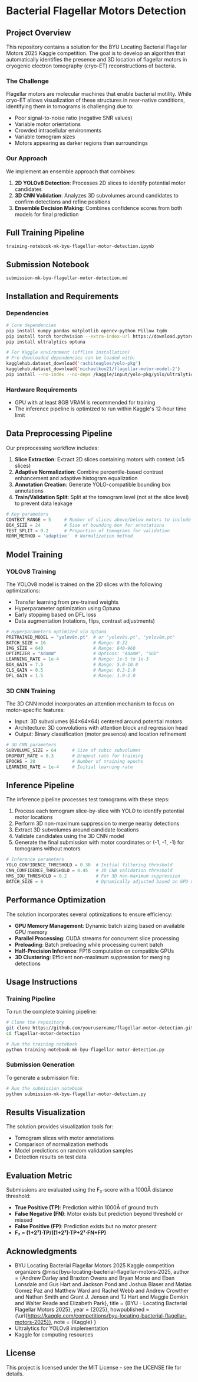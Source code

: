 # Bacterial Flagellar Motors Detection

## Project Overview

This repository contains a solution for the BYU Locating Bacterial Flagellar Motors 2025 Kaggle competition. The goal is to develop an algorithm that automatically identifies the presence and 3D location of flagellar motors in cryogenic electron tomography (cryo-ET) reconstructions of bacteria.

### The Challenge

Flagellar motors are molecular machines that enable bacterial motility. While cryo-ET allows visualization of these structures in near-native conditions, identifying them in tomograms is challenging due to:

- Poor signal-to-noise ratio (negative SNR values)
- Variable motor orientations
- Crowded intracellular environments
- Variable tomogram sizes
- Motors appearing as darker regions than surroundings

### Our Approach

We implement an ensemble approach that combines:

1. **2D YOLOv8 Detection**: Processes 2D slices to identify potential motor candidates
2. **3D CNN Validation**: Analyzes 3D subvolumes around candidates to confirm detections and refine positions
3. **Ensemble Decision Making**: Combines confidence scores from both models for final prediction

## Full Training Pipeline

```
training-notebook-mk-byu-flagellar-motor-detection.ipynb
```

## Submission Notebook

```
submission-mk-byu-flagellar-motor-detection.md           
```

## Installation and Requirements

### Dependencies

```bash
# Core dependencies
pip install numpy pandas matplotlib opencv-python Pillow tqdm
pip install torch torchvision --extra-index-url https://download.pytorch.org/whl/cu118
pip install ultralytics optuna

# For Kaggle environment (offline installation)
# Pre-downloaded dependencies can be loaded with:
kagglehub.dataset_download('rachiteagles/yolo-pkg')
kagglehub.dataset_download('michaelkoo21/flagellar-motor-model-2')
pip install --no-index --no-deps /kaggle/input/yolo-pkg/yolo/ultralytics-8.3.112-py3-none-any.whl
```

### Hardware Requirements

- GPU with at least 8GB VRAM is recommended for training
- The inference pipeline is optimized to run within Kaggle's 12-hour time limit

## Data Preprocessing Pipeline

Our preprocessing workflow includes:

1. **Slice Extraction**: Extract 2D slices containing motors with context (±5 slices)
2. **Adaptive Normalization**: Combine percentile-based contrast enhancement and adaptive histogram equalization
3. **Annotation Creation**: Generate YOLO-compatible bounding box annotations
4. **Train/Validation Split**: Split at the tomogram level (not at the slice level) to prevent data leakage

```python
# Key parameters
CONTEXT_RANGE = 5     # Number of slices above/below motors to include
BOX_SIZE = 24         # Size of bounding box for annotations
TEST_SPLIT = 0.2      # Proportion of tomograms for validation
NORM_METHOD = 'adaptive'  # Normalization method
```

## Model Training

### YOLOv8 Training

The YOLOv8 model is trained on the 2D slices with the following optimizations:

- Transfer learning from pre-trained weights
- Hyperparameter optimization using Optuna
- Early stopping based on DFL loss
- Data augmentation (rotations, flips, contrast adjustments)

```python
# Hyperparameters optimized via Optuna
PRETRAINED_MODEL = "yolov8n.pt"  # or "yolov8s.pt", "yolov8m.pt"
BATCH_SIZE = 16                  # Range: 8-32
IMG_SIZE = 640                   # Range: 640-960
OPTIMIZER = "AdamW"              # Options: "AdamW", "SGD"
LEARNING_RATE = 1e-4             # Range: 1e-5 to 1e-3
BOX_GAIN = 7.5                   # Range: 5.0-10.0
CLS_GAIN = 0.5                   # Range: 0.3-1.0
DFL_GAIN = 1.5                   # Range: 1.0-2.0
```

### 3D CNN Training

The 3D CNN model incorporates an attention mechanism to focus on motor-specific features:

- Input: 3D subvolumes (64×64×64) centered around potential motors
- Architecture: 3D convolutions with attention block and regression head
- Output: Binary classification (motor presence) and location refinement

```python
# 3D CNN parameters
SUBVOLUME_SIZE = 64      # Size of cubic subvolumes
DROPOUT_RATE = 0.3       # Dropout rate for training
EPOCHS = 20              # Number of training epochs
LEARNING_RATE = 1e-4     # Initial learning rate
```

## Inference Pipeline

The inference pipeline processes test tomograms with these steps:

1. Process each tomogram slice-by-slice with YOLO to identify potential motor locations
2. Perform 3D non-maximum suppression to merge nearby detections
3. Extract 3D subvolumes around candidate locations
4. Validate candidates using the 3D CNN model
5. Generate the final submission with motor coordinates or (-1, -1, -1) for tomograms without motors

```python
# Inference parameters
YOLO_CONFIDENCE_THRESHOLD = 0.30  # Initial filtering threshold
CNN_CONFIDENCE_THRESHOLD = 0.45   # 3D CNN validation threshold  
NMS_IOU_THRESHOLD = 0.2           # For 3D non-maximum suppression
BATCH_SIZE = 8                    # Dynamically adjusted based on GPU memory
```

## Performance Optimization

The solution incorporates several optimizations to ensure efficiency:

- **GPU Memory Management**: Dynamic batch sizing based on available GPU memory
- **Parallel Processing**: CUDA streams for concurrent slice processing
- **Preloading**: Batch preloading while processing current batch
- **Half-Precision Inference**: FP16 computation on compatible GPUs
- **3D Clustering**: Efficient non-maximum suppression for merging detections

## Usage Instructions

### Training Pipeline

To run the complete training pipeline:

```bash
# Clone the repository
git clone https://github.com/yourusername/flagellar-motor-detection.git
cd flagellar-motor-detection

# Run the training notebook
python training-notebook-mk-byu-flagellar-motor-detection.py
```

### Submission Generation

To generate a submission file:

```bash
# Run the submission notebook
python submission-mk-byu-flagellar-motor-detection.py
```

## Results Visualization

The solution provides visualization tools for:

- Tomogram slices with motor annotations
- Comparison of normalization methods
- Model predictions on random validation samples
- Detection results on test data

## Evaluation Metric

Submissions are evaluated using the F₂-score with a 1000Å distance threshold:

- **True Positive (TP)**: Prediction within 1000Å of ground truth
- **False Negative (FN)**: Motor exists but prediction beyond threshold or missed
- **False Positive (FP)**: Prediction exists but no motor present
- **F₂ = (1+2²)·TP/((1+2²)·TP+2²·FN+FP)**

## Acknowledgments

- BYU Locating Bacterial Flagellar Motors 2025 Kaggle competition organizers
@misc{byu-locating-bacterial-flagellar-motors-2025,
    author = {Andrew Darley and Braxton Owens and Bryan Morse and Eben Lonsdale and Gus Hart and Jackson Pond and Joshua Blaser and Matias Gomez Paz and Matthew Ward and Rachel Webb and Andrew Crowther and Nathan Smith and Grant J. Jensen and TJ Hart and Maggie Demkin and Walter Reade and Elizabeth Park},
    title = {BYU - Locating Bacterial Flagellar Motors 2025},
    year = {2025},
    howpublished = {\url{https://kaggle.com/competitions/byu-locating-bacterial-flagellar-motors-2025}},
    note = {Kaggle}
}
- Ultralytics for YOLOv8 implementation
- Kaggle for computing resources

## License

This project is licensed under the MIT License - see the LICENSE file for details.
